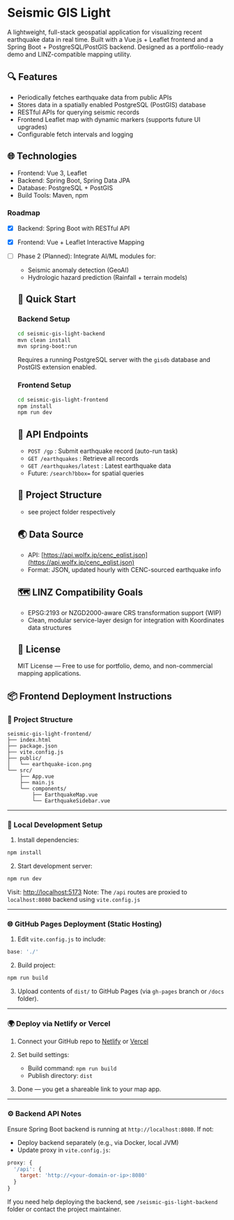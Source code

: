    # Seismic GIS Light

   A lightweight, full-stack geospatial application for visualizing recent earthquake data in real time. Built with a Vue.js + Leaflet frontend and a Spring Boot + PostgreSQL/PostGIS backend. Designed as a portfolio-ready demo and LINZ-compatible mapping utility.

   ## 🔍 Features
   - Periodically fetches earthquake data from public APIs
   - Stores data in a spatially enabled PostgreSQL (PostGIS) database
   - RESTful APIs for querying seismic records
   - Frontend Leaflet map with dynamic markers (supports future UI upgrades)
   - Configurable fetch intervals and logging

   ## 🌐 Technologies
   - Frontend: Vue 3, Leaflet
   - Backend: Spring Boot, Spring Data JPA
   - Database: PostgreSQL + PostGIS
   - Build Tools: Maven, npm

### Roadmap
- [x] Backend: Spring Boot with RESTful API
- [x] Frontend: Vue + Leaflet Interactive Mapping
- [ ] Phase 2 (Planned): Integrate AI/ML modules for:
  - Seismic anomaly detection (GeoAI)
  - Hydrologic hazard prediction (Rainfall + terrain models)

   ## 🚀 Quick Start

   ### Backend Setup
   ```bash
   cd seismic-gis-light-backend
   mvn clean install
   mvn spring-boot:run
   ```
   Requires a running PostgreSQL server with the `gisdb` database and PostGIS extension enabled.

   ### Frontend Setup
   ```bash
   cd seismic-gis-light-frontend
   npm install
   npm run dev
   ```

   ## 📡 API Endpoints
   - `POST /gp` : Submit earthquake record (auto-run task)
   - `GET /earthquakes` : Retrieve all records
   - `GET /earthquakes/latest` : Latest earthquake data
   - Future: `/search?bbox=` for spatial queries

   ## 📁 Project Structure
   - see project folder respectively

   ## 🌏 Data Source
   - API: [https://api.wolfx.jp/cenc_eqlist.json](https://api.wolfx.jp/cenc_eqlist.json)
   - Format: JSON, updated hourly with CENC-sourced earthquake info

   ## 🗺️ LINZ Compatibility Goals
   - EPSG:2193 or NZGD2000-aware CRS transformation support (WIP)
   - Clean, modular service-layer design for integration with Koordinates data structures

   ## 📄 License
   MIT License — Free to use for portfolio, demo, and non-commercial mapping applications.

## 📦 Frontend Deployment Instructions

### 📁 Project Structure
```
seismic-gis-light-frontend/
├── index.html
├── package.json
├── vite.config.js
├── public/
│   └── earthquake-icon.png
└── src/
    ├── App.vue
    ├── main.js
    └── components/
        ├── EarthquakeMap.vue
        └── EarthquakeSidebar.vue
```

---

### 🚀 Local Development Setup

1. Install dependencies:
```bash
npm install
```

2. Start development server:
```bash
npm run dev
```

Visit: [http://localhost:5173](http://localhost:5173)
Note: The `/api` routes are proxied to `localhost:8080` backend using `vite.config.js`

---

### 🌐 GitHub Pages Deployment (Static Hosting)

1. Edit `vite.config.js` to include:
```js
base: './'
```

2. Build project:
```bash
npm run build
```

3. Upload contents of `dist/` to GitHub Pages (via `gh-pages` branch or `/docs` folder).

---

### 🌍 Deploy via Netlify or Vercel

1. Connect your GitHub repo to [Netlify](https://www.netlify.com/) or [Vercel](https://vercel.com/)
2. Set build settings:
   - Build command: `npm run build`
   - Publish directory: `dist`

3. Done — you get a shareable link to your map app.

---

### ⚙️ Backend API Notes
Ensure Spring Boot backend is running at `http://localhost:8080`. If not:
- Deploy backend separately (e.g., via Docker, local JVM)
- Update proxy in `vite.config.js`:
```js
proxy: {
  '/api': {
    target: 'http://<your-domain-or-ip>:8080'
  }
}
```

If you need help deploying the backend, see `/seismic-gis-light-backend` folder or contact the project maintainer.
